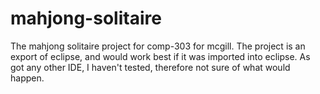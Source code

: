mahjong-solitaire
=============

The mahjong solitaire project for comp-303 for mcgill.
The project is an export of eclipse, and would work best if it was imported into eclipse.
As got any other IDE, I haven't tested, therefore not sure of what would happen.